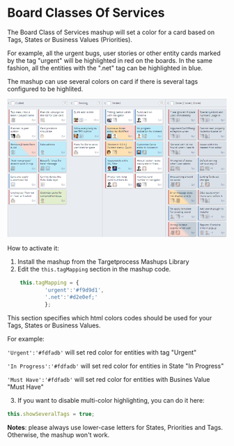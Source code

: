 Board Classes Of Services
==================

The Board Class of Services mashup will set a color for a card based on Tags, States or Business Values (Priorities). 

For example, all the urgent bugs, user stories or other entity cards marked by the tag "urgent" will be highlighted in red on the boards. In the same fashion, all the entities with the ".net" tag can be highlighted in blue.  

The mashup can use several colors on card if there is several tags configured to be highlited.

![Board Class Of Services](BoardClassOfServices.png)

How to activate it:

1. Install the mashup from the Targetprocess Mashups Library
2. Edit the ```this.tagMapping``` section in the mashup code.

```javascript
    this.tagMapping = {
            'urgent':'#f9d9d1',
            '.net':'#d2e0ef;'
            };
```
This section specifies which html colors codes should be used for your Tags, States or Business Values.

For example: 

```'Urgent':'#fdfadb'``` will set red color for entities with tag "Urgent"

```'In Progress':'#fdfadb'``` will set red color for entities in State "In Progress"

```'Must Have':'#fdfadb'``` will set red color for entities with Busines Value "Must Have"

3. If you want to disable multi-color highlighting, you can do it here:

```javascript
this.showSeveralTags = true;
```

__Notes__: please always use lower-case letters for States, Priorities and Tags. Otherwise, the mashup won't work.